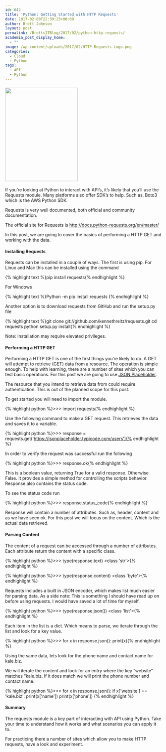 ```yaml
---
id: 642
title: 'Python: Getting Started with HTTP Requests'
date: 2017-02-08T22:39:23+00:00
author: Brett Johnson
layout: post
permalink: /BrettsITBlog/2017/02/python-http-requests/
academia_post_display_home:
  - ""
image: /wp-content/uploads/2017/02/HTTP-Requests-Logo.png
categories:
  - Cloud
  - Python
tags:
  - API
  - Python
---
```

#### [<img class="alignnone size-medium wp-image-651" src="https://sdbrett.com/assets/images/2017/02/HTTP-Requests-Logo-234x300.png" alt="" width="234" height="300" srcset="https://sdbrett.com/assets/images2017/02/HTTP-Requests-Logo-234x300.png 234w, https://sdbrett.com/assets/images2017/02/HTTP-Requests-Logo-768x985.png 768w, https://sdbrett.com/assets/images2017/02/HTTP-Requests-Logo-799x1024.png 799w, https://sdbrett.com/assets/images2017/02/HTTP-Requests-Logo-260x333.png 260w, https://sdbrett.com/assets/images2017/02/HTTP-Requests-Logo.png 1020w" sizes="(max-width: 234px) 100vw, 234px" />](https://sdbrett.com/assets/images/2017/02/HTTP-Requests-Logo.png)

If you&#8217;re looking at Python to interact with API&#8217;s, it&#8217;s likely that you&#8217;ll use the Requests module. Many platforms also offer SDK&#8217;s to help. Such as, Boto3 which is the AWS Python SDK.

Requests is very well documented, both official and community documentation.

The official site for Requests is <http://docs.python-requests.org/en/master/>

In this post, we are going to cover the basics of performing a HTTP GET and working with the data.

#### Installing Requests

Requests can be installed in a couple of ways. The first is using pip. For Linux and Mac this can be installed using the command

{% highlight text %}pip install requests{% endhighlight %}

For Windows

{% highlight text %}Python -m pip install requests
{% endhighlight %}

Another option is to download requests from GitHub and run the setup.py file

{% highlight text %}git clone git://github.com/kennethreitz/requests.git
cd requests
python setup.py install{% endhighlight %}

Note: Installation may require elevated privileges.

#### Performing a HTTP GET

Performing a HTTP GET is one of the first things you&#8217;re likely to do. A GET will attempt to retrieve (GET) data from a resource. The operation is simple enough. To help with learning, there are a number of sites which you can test basic operations. For this post we are going to use [JSON Placeholder](https://jsonplaceholder.typicode.com/).

The resource that you intend to retrieve data from could require authentication. This is out of the planned scope for this post.

To get started you will need to import the module.

{% highlight python %}&gt;&gt;&gt; import requests{% endhighlight %}

Use the following command to make a GET request. This retrieves the data and saves it to a variable.

{% highlight python %}&gt;&gt;&gt; response = requests.get('https://jsonplaceholder.typicode.com/users'){% endhighlight %}

In order to verify the request was successful run the following

{% highlight python %}&gt;&gt;&gt; response.ok{% endhighlight %}

This is a boolean value, returning True for a valid response. Otherwise False. It provides a simple method for controlling the scripts behavior. Response also contains the status code.

To see the status code run

{% highlight python %}&gt;&gt;&gt; response.status_code{% endhighlight %}

Response will contain a number of attributes. Such as, header, content and as we have seen ok. For this post we will focus on the content. Which is the actual data retrieved.

#### Parsing Content

The content of a request can be accessed through a number of attributes. Each attribute return the content with a specific class.

{% highlight python %}&gt;&gt;&gt; type(response.text)
    &lt;class 'str'&gt;{% endhighlight %}

{% highlight python %}&gt;&gt;&gt; type(response.content)
    &lt;class 'byte'&gt;{% endhighlight %}

Requests includes a built in JSON encoder, which makes list much easier for parsing data. As a side note: This is something I should have read up on before using requests. I would have saved a lot of time for myself.

{% highlight python %}&gt;&gt;&gt; type(response.json())
    &lt;class 'list'&gt;{% endhighlight %}

Each item in the list is a dict. Which means to parse, we iterate through the list and look for a key value.

{% highlight python %}&gt;&gt;&gt; for x in response.json():
        print(x){% endhighlight %}

Using the same data, lets look for the phone name and contact name for kale.biz.

We will iterate the content and look for an entry where the key &#8220;website&#8221; matches &#8220;kale.biz. If it does match we will print the phone number and contact name.

{% highlight python %}&gt;&gt;&gt; for x in response.json():
    if x['website'] == 'kale.biz':
        print(x['name'])
        print(x['phone'])
{% endhighlight %}

#### Summary

The requests module is a key part of interacting with API using Python. Take your time to understand how it works and what scenarios you can apply it to.

For practicing there a number of sites which allow you to make HTTP requests, have a look and experiment.